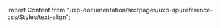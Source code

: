 
import Content from "uxp-documentation/src/pages/uxp-api/reference-css/Styles/text-align";

<Content query="product=xd"/>
